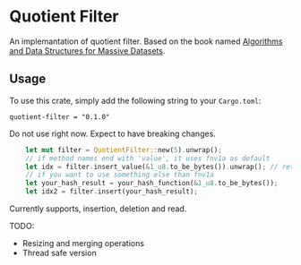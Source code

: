 # Quotient Filter

An implemantation of quotient filter. Based on the book named [Algorithms and Data Structures for Massive Datasets](https://www.manning.com/books/algorithms-and-data-structures-for-massive-datasets).   

## Usage

To use this crate, simply add the following string to your `Cargo.toml`:
```
quotient-filter = "0.1.0"
```

Do not use right now. Expect to have breaking changes.


```rust
    let mut filter = QuotientFilter::new(5).unwrap();
    // if method names end with 'value', it uses fnv1a as default
    let idx = filter.insert_value(&1_u8.to_be_bytes()).unwrap(); // returns Result<location of insert>
    // if you want to use something else than fnv1a
    let your_hash_result = your_hash_function(&1_u8.to_be_bytes());
    let idx2 = filter.insert(your_hash_result);
```

Currently supports, insertion, deletion and read.

TODO:
- Resizing and merging operations
- Thread safe version